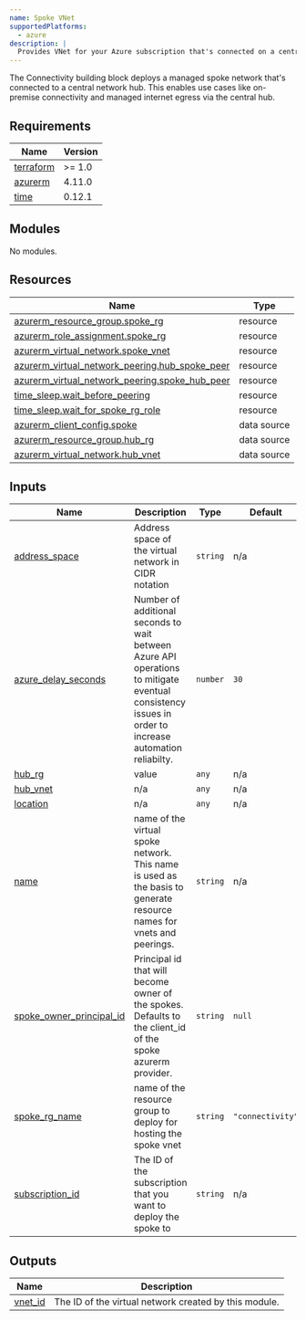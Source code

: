 ```yaml
---
name: Spoke VNet
supportedPlatforms:
  - azure
description: |
  Provides VNet for your Azure subscription that's connected on a central network hub.
---
```


The Connectivity building block deploys a managed spoke network that's connected to a central network hub.
This enables use cases like on-premise connectivity and managed internet egress via the central hub.

<!-- BEGIN_TF_DOCS -->
## Requirements

| Name | Version |
|------|---------|
| <a name="requirement_terraform"></a> [terraform](#requirement\_terraform) | >= 1.0 |
| <a name="requirement_azurerm"></a> [azurerm](#requirement\_azurerm) | 4.11.0 |
| <a name="requirement_time"></a> [time](#requirement\_time) | 0.12.1 |

## Modules

No modules.

## Resources

| Name | Type |
|------|------|
| [azurerm_resource_group.spoke_rg](https://registry.terraform.io/providers/hashicorp/azurerm/4.11.0/docs/resources/resource_group) | resource |
| [azurerm_role_assignment.spoke_rg](https://registry.terraform.io/providers/hashicorp/azurerm/4.11.0/docs/resources/role_assignment) | resource |
| [azurerm_virtual_network.spoke_vnet](https://registry.terraform.io/providers/hashicorp/azurerm/4.11.0/docs/resources/virtual_network) | resource |
| [azurerm_virtual_network_peering.hub_spoke_peer](https://registry.terraform.io/providers/hashicorp/azurerm/4.11.0/docs/resources/virtual_network_peering) | resource |
| [azurerm_virtual_network_peering.spoke_hub_peer](https://registry.terraform.io/providers/hashicorp/azurerm/4.11.0/docs/resources/virtual_network_peering) | resource |
| [time_sleep.wait_before_peering](https://registry.terraform.io/providers/hashicorp/time/0.12.1/docs/resources/sleep) | resource |
| [time_sleep.wait_for_spoke_rg_role](https://registry.terraform.io/providers/hashicorp/time/0.12.1/docs/resources/sleep) | resource |
| [azurerm_client_config.spoke](https://registry.terraform.io/providers/hashicorp/azurerm/4.11.0/docs/data-sources/client_config) | data source |
| [azurerm_resource_group.hub_rg](https://registry.terraform.io/providers/hashicorp/azurerm/4.11.0/docs/data-sources/resource_group) | data source |
| [azurerm_virtual_network.hub_vnet](https://registry.terraform.io/providers/hashicorp/azurerm/4.11.0/docs/data-sources/virtual_network) | data source |

## Inputs

| Name | Description | Type | Default | Required |
|------|-------------|------|---------|:--------:|
| <a name="input_address_space"></a> [address\_space](#input\_address\_space) | Address space of the virtual network in CIDR notation | `string` | n/a | yes |
| <a name="input_azure_delay_seconds"></a> [azure\_delay\_seconds](#input\_azure\_delay\_seconds) | Number of additional seconds to wait between Azure API operations to mitigate eventual consistency issues in order to increase automation reliabilty. | `number` | `30` | no |
| <a name="input_hub_rg"></a> [hub\_rg](#input\_hub\_rg) | value | `any` | n/a | yes |
| <a name="input_hub_vnet"></a> [hub\_vnet](#input\_hub\_vnet) | n/a | `any` | n/a | yes |
| <a name="input_location"></a> [location](#input\_location) | n/a | `any` | n/a | yes |
| <a name="input_name"></a> [name](#input\_name) | name of the virtual spoke network. This name is used as the basis to generate resource names for vnets and peerings. | `string` | n/a | yes |
| <a name="input_spoke_owner_principal_id"></a> [spoke\_owner\_principal\_id](#input\_spoke\_owner\_principal\_id) | Principal id that will become owner of the spokes. Defaults to the client\_id of the spoke azurerm provider. | `string` | `null` | no |
| <a name="input_spoke_rg_name"></a> [spoke\_rg\_name](#input\_spoke\_rg\_name) | name of the resource group to deploy for hosting the spoke vnet | `string` | `"connectivity"` | no |
| <a name="input_subscription_id"></a> [subscription\_id](#input\_subscription\_id) | The ID of the subscription that you want to deploy the spoke to | `string` | n/a | yes |

## Outputs

| Name | Description |
|------|-------------|
| <a name="output_vnet_id"></a> [vnet\_id](#output\_vnet\_id) | The ID of the virtual network created by this module. |
<!-- END_TF_DOCS -->